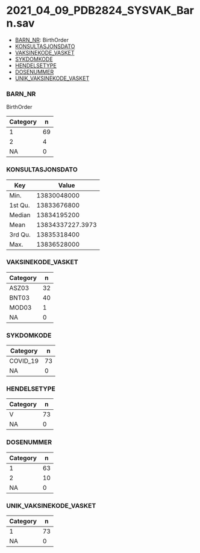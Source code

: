# 2021_04_09_PDB2824_SYSVAK_Barn.sav
- [BARN_NR](2021_04_09_PDB2824_SYSVAK_Barn.md#BARN_NR): BirthOrder
- [KONSULTASJONSDATO](2021_04_09_PDB2824_SYSVAK_Barn.md#KONSULTASJONSDATO)
- [VAKSINEKODE_VASKET](2021_04_09_PDB2824_SYSVAK_Barn.md#VAKSINEKODE_VASKET)
- [SYKDOMKODE](2021_04_09_PDB2824_SYSVAK_Barn.md#SYKDOMKODE)
- [HENDELSETYPE](2021_04_09_PDB2824_SYSVAK_Barn.md#HENDELSETYPE)
- [DOSENUMMER](2021_04_09_PDB2824_SYSVAK_Barn.md#DOSENUMMER)
- [UNIK_VAKSINEKODE_VASKET](2021_04_09_PDB2824_SYSVAK_Barn.md#UNIK_VAKSINEKODE_VASKET)


### BARN_NR
BirthOrder


| Category | n |
| -------- | - |
| 1 | 69 |
| 2 | 4 |
| NA | 0 |


### KONSULTASJONSDATO


| Key | Value |
| --- | ----- |
| Min. | 13830048000 |
| 1st Qu. | 13833676800 |
| Median | 13834195200 |
| Mean | 13834337227.3973 |
| 3rd Qu. | 13835318400 |
| Max. | 13836528000 |


### VAKSINEKODE_VASKET


| Category | n |
| -------- | - |
| ASZ03 | 32 |
| BNT03 | 40 |
| MOD03 | 1 |
| NA | 0 |


### SYKDOMKODE


| Category | n |
| -------- | - |
| COVID_19 | 73 |
| NA | 0 |


### HENDELSETYPE


| Category | n |
| -------- | - |
| V | 73 |
| NA | 0 |


### DOSENUMMER


| Category | n |
| -------- | - |
| 1 | 63 |
| 2 | 10 |
| NA | 0 |


### UNIK_VAKSINEKODE_VASKET


| Category | n |
| -------- | - |
| 1 | 73 |
| NA | 0 |


